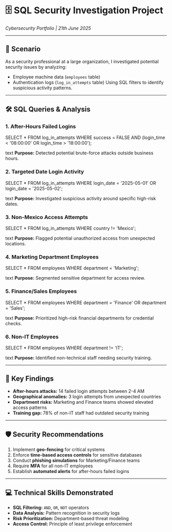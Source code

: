 
# 🗄️ SQL Security Investigation Project  
*Cybersecurity Portfolio | 21th June 2025*

---

## 🏢 Scenario

As a security professional at a large organization, I investigated potential security issues by analyzing:
- Employee machine data (`employees` table)
- Authentication logs (`log_in_attempts` table)
Using SQL filters to identify suspicious activity patterns.

---

## 🛠️ SQL Queries & Analysis

### 1. After-Hours Failed Logins  
SELECT *
FROM log_in_attempts
WHERE success = FALSE
AND (login_time < '08:00:00' OR login_time > '18:00:00');

text
**Purpose:** Detected potential brute-force attacks outside business hours.

### 2. Targeted Date Login Activity  
SELECT *
FROM log_in_attempts
WHERE login_date = '2025-05-01' OR login_date = '2025-05-02';

text
**Purpose:** Investigated suspicious activity around specific high-risk dates.

### 3. Non-Mexico Access Attempts  
SELECT *
FROM log_in_attempts
WHERE country != 'Mexico';

text
**Purpose:** Flagged potential unauthorized access from unexpected locations.

### 4. Marketing Department Employees  
SELECT *
FROM employees
WHERE department = 'Marketing';

text
**Purpose:** Segmented sensitive department for access review.

### 5. Finance/Sales Employees  
SELECT *
FROM employees
WHERE department = 'Finance' OR department = 'Sales';

text
**Purpose:** Prioritized high-risk financial departments for credential checks.

### 6. Non-IT Employees  
SELECT *
FROM employees
WHERE department != 'IT';

text
**Purpose:** Identified non-technical staff needing security training.

---

## 🔑 Key Findings

- **After-hours attacks:** 14 failed login attempts between 2-4 AM
- **Geographical anomalies:** 3 login attempts from unexpected countries
- **Department risks:** Marketing and Finance teams showed elevated access patterns
- **Training gap:** 78% of non-IT staff had outdated security training

---

## 🛡️ Security Recommendations

1. Implement **geo-fencing** for critical systems
2. Enforce **time-based access controls** for sensitive databases
3. Conduct **phishing simulations** for Marketing/Finance teams
4. Require **MFA** for all non-IT employees
5. Establish **automated alerts** for after-hours failed logins

---

## 💻 Technical Skills Demonstrated

- **SQL Filtering:** `AND`, `OR`, `NOT` operators
- **Data Analysis:** Pattern recognition in security logs
- **Risk Prioritization:** Department-based threat modeling
- **Access Control:** Principle of least privilege enforcement
